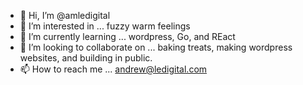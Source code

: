 - 👋 Hi, I’m @amledigital
- 👀 I’m interested in ... fuzzy warm feelings
- 🌱 I’m currently learning ... wordpress, Go, and REact
- 💞️ I’m looking to collaborate on ... baking treats, making wordpress websites, and building in public.  
- 📫 How to reach me ... andrew@ledigital.com

<!---
amledigital/amledigital is a ✨ special ✨ repository because its `README.md` (this file) appears on your GitHub profile.
You can click the Preview link to take a look at your changes.
--->
